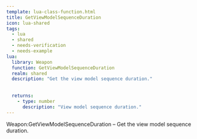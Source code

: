 ```yaml
---
template: lua-class-function.html
title: GetViewModelSequenceDuration
icon: lua-shared
tags:
  - lua
  - shared
  - needs-verification
  - needs-example
lua:
  library: Weapon
  function: GetViewModelSequenceDuration
  realm: shared
  description: "Get the view model sequence duration."
  
  
  returns:
    - type: number
      description: "View model sequence duration."
---
```


<div class="lua__search__keywords">
Weapon:GetViewModelSequenceDuration &#x2013; Get the view model sequence duration.
</div>
